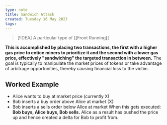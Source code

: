 ```yaml
---
type: note
title: Sandwich Attack
created: Tuesday 16 May 2023
tags: 
---
```


> [!IDEA]
> A particular type of [[Front Running]]

**This is accomplished by placing two transactions, the first with a higher gas price to entice miners to prioritize it and the second with a lower gas price, effectively "sandwiching" the targeted transaction in between.** The goal is typically to manipulate the market prices of tokens or take advantage of arbitrage opportunities, thereby causing financial loss to the victim.

## Worked Example

- Alice wants to buy at market price (currently X)
- Bob inserts a buy order above Alice at market (X)
- Bob inserts a sells order below Alice at market
When this gets executed:
**Bob buys, Alice buys, Bob sells.**
Alice as a result has pushed the price up and hence created a delta for Bob to profit from.
